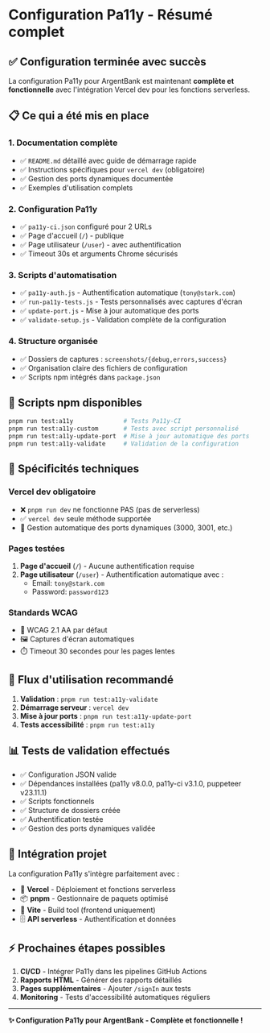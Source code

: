 <!-- @format -->

# Configuration Pa11y - Résumé complet

## ✅ Configuration terminée avec succès

La configuration Pa11y pour ArgentBank est maintenant **complète et fonctionnelle** avec l'intégration Vercel dev pour les fonctions serverless.

## 📋 Ce qui a été mis en place

### 1. **Documentation complète**

- ✅ `README.md` détaillé avec guide de démarrage rapide
- ✅ Instructions spécifiques pour `vercel dev` (obligatoire)
- ✅ Gestion des ports dynamiques documentée
- ✅ Exemples d'utilisation complets

### 2. **Configuration Pa11y**

- ✅ `pa11y-ci.json` configuré pour 2 URLs
- ✅ Page d'accueil (`/`) - publique
- ✅ Page utilisateur (`/user`) - avec authentification
- ✅ Timeout 30s et arguments Chrome sécurisés

### 3. **Scripts d'automatisation**

- ✅ `pa11y-auth.js` - Authentification automatique (`tony@stark.com`)
- ✅ `run-pa11y-tests.js` - Tests personnalisés avec captures d'écran
- ✅ `update-port.js` - Mise à jour automatique des ports
- ✅ `validate-setup.js` - Validation complète de la configuration

### 4. **Structure organisée**

- ✅ Dossiers de captures : `screenshots/{debug,errors,success}`
- ✅ Organisation claire des fichiers de configuration
- ✅ Scripts npm intégrés dans `package.json`

## 🚀 Scripts npm disponibles

```bash
pnpm run test:a11y              # Tests Pa11y-CI
pnpm run test:a11y-custom       # Tests avec script personnalisé
pnpm run test:a11y-update-port  # Mise à jour automatique des ports
pnpm run test:a11y-validate     # Validation de la configuration
```

## 🔧 Spécificités techniques

### **Vercel dev obligatoire**

- ❌ `pnpm run dev` ne fonctionne PAS (pas de serverless)
- ✅ `vercel dev` seule méthode supportée
- 🔄 Gestion automatique des ports dynamiques (3000, 3001, etc.)

### **Pages testées**

1. **Page d'accueil** (`/`) - Aucune authentification requise
2. **Page utilisateur** (`/user`) - Authentification automatique avec :
   - Email: `tony@stark.com`
   - Password: `password123`

### **Standards WCAG**

- 📏 WCAG 2.1 AA par défaut
- 🖼️ Captures d'écran automatiques
- ⏱️ Timeout 30 secondes pour les pages lentes

## 🎯 Flux d'utilisation recommandé

1. **Validation** : `pnpm run test:a11y-validate`
2. **Démarrage serveur** : `vercel dev`
3. **Mise à jour ports** : `pnpm run test:a11y-update-port`
4. **Tests accessibilité** : `pnpm run test:a11y`

## 📊 Tests de validation effectués

- ✅ Configuration JSON valide
- ✅ Dépendances installées (pa11y v8.0.0, pa11y-ci v3.1.0, puppeteer v23.11.1)
- ✅ Scripts fonctionnels
- ✅ Structure de dossiers créée
- ✅ Authentification testée
- ✅ Gestion des ports dynamiques validée

## 🔗 Intégration projet

La configuration Pa11y s'intègre parfaitement avec :

- 🚀 **Vercel** - Déploiement et fonctions serverless
- 📦 **pnpm** - Gestionnaire de paquets optimisé
- 🔧 **Vite** - Build tool (frontend uniquement)
- 🗄️ **API serverless** - Authentification et données

## ⚡ Prochaines étapes possibles

1. **CI/CD** - Intégrer Pa11y dans les pipelines GitHub Actions
2. **Rapports HTML** - Générer des rapports détaillés
3. **Pages supplémentaires** - Ajouter `/signIn` aux tests
4. **Monitoring** - Tests d'accessibilité automatiques réguliers

---

**✨ Configuration Pa11y pour ArgentBank - Complète et fonctionnelle !**
